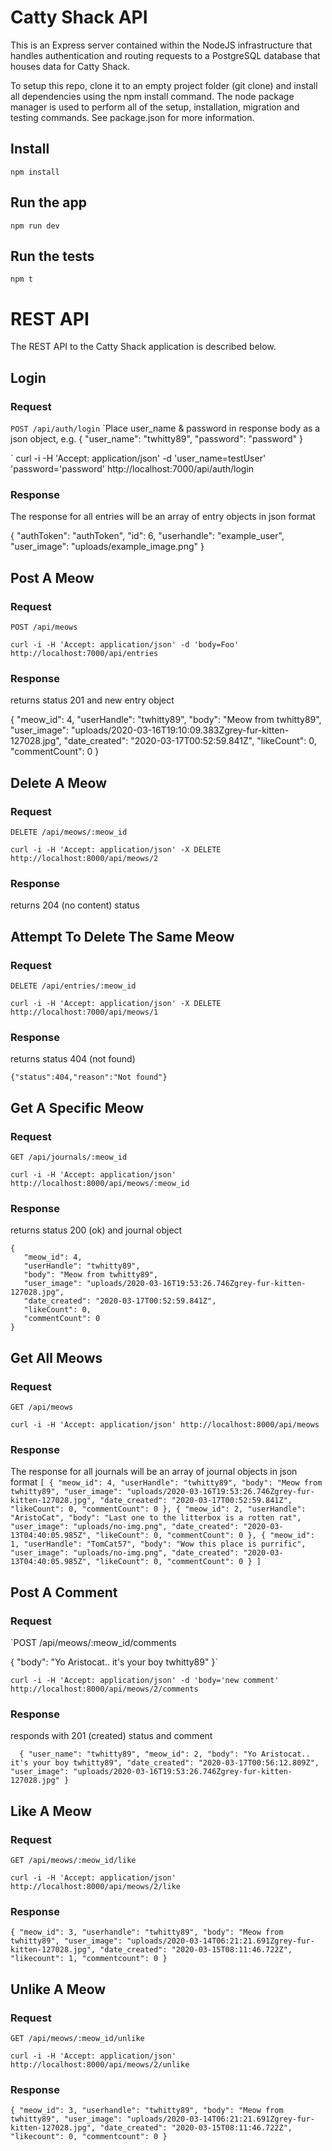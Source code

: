 # Catty Shack API

This is an Express server contained within the NodeJS infrastructure that handles authentication and routing requests to a PostgreSQL database that houses data for Catty Shack.

To setup this repo, clone it to an empty project folder (git clone) and install all dependencies using the npm install command. The node package manager is used to perform all of the setup, installation, migration and testing commands. See package.json for more information.

## Install

    npm install

## Run the app

    npm run dev

## Run the tests

    npm t

# REST API

The REST API to the Catty Shack application is described below.

## Login

### Request

`POST /api/auth/login` 
`Place user_name & password in response body as a json object, e.g. 
{
	"user_name": "twhitty89",
	"password": "password"
}

`
    curl -i -H 'Accept: application/json' -d 'user_name=testUser' 'password='password' http://localhost:7000/api/auth/login

### Response

The response for all entries will be an array of entry objects in json format

{
    "authToken": "authToken",
    "id": 6,
    "userhandle": "example_user",
    "user_image": "uploads/example_image.png"
}

## Post A Meow

### Request

`POST /api/meows`

    curl -i -H 'Accept: application/json' -d 'body=Foo' http://localhost:7000/api/entries

### Response

returns status 201 and new entry object

{
    "meow_id": 4,
    "userHandle": "twhitty89",
    "body": "Meow from twhitty89",
    "user_image": "uploads/2020-03-16T19:10:09.383Zgrey-fur-kitten-127028.jpg",
    "date_created": "2020-03-17T00:52:59.841Z",
    "likeCount": 0,
    "commentCount": 0
}
    

## Delete A Meow

### Request

`DELETE /api/meows/:meow_id`

    curl -i -H 'Accept: application/json' -X DELETE http://localhost:8000/api/meows/2

### Response

returns 204 (no content) status


## Attempt To Delete The Same Meow

### Request

`DELETE /api/entries/:meow_id`

    curl -i -H 'Accept: application/json' -X DELETE http://localhost:7000/api/meows/1

### Response

returns status 404 (not found)

    {"status":404,"reason":"Not found"}
    
 
## Get A Specific Meow

### Request

`GET /api/journals/:meow_id`

    curl -i -H 'Accept: application/json' http://localhost:8000/api/meows/:meow_id
    

### Response

returns status 200 (ok) and journal object

    {
       "meow_id": 4,
       "userHandle": "twhitty89",
       "body": "Meow from twhitty89",
       "user_image": "uploads/2020-03-16T19:53:26.746Zgrey-fur-kitten-127028.jpg",
       "date_created": "2020-03-17T00:52:59.841Z",
       "likeCount": 0,
       "commentCount": 0
    }


## Get All Meows

### Request

`GET /api/meows`

    curl -i -H 'Accept: application/json' http://localhost:8000/api/meows
    
### Response

The response for all journals will be an array of journal objects in json format
`
[
    {
        "meow_id": 4,
        "userHandle": "twhitty89",
        "body": "Meow from twhitty89",
        "user_image": "uploads/2020-03-16T19:53:26.746Zgrey-fur-kitten-127028.jpg",
        "date_created": "2020-03-17T00:52:59.841Z",
        "likeCount": 0,
        "commentCount": 0
    },
    {
        "meow_id": 2,
        "userHandle": "AristoCat",
        "body": "Last one to the litterbox is a rotten rat",
        "user_image": "uploads/no-img.png",
        "date_created": "2020-03-13T04:40:05.985Z",
        "likeCount": 0,
        "commentCount": 0
    },
    {
        "meow_id": 1,
        "userHandle": "TomCat57",
        "body": "Wow this place is purrific",
        "user_image": "uploads/no-img.png",
        "date_created": "2020-03-13T04:40:05.985Z",
        "likeCount": 0,
        "commentCount": 0
    }
] `

## Post A Comment

### Request

`POST /api/meows/:meow_id/comments

{
	"body": "Yo Aristocat.. it's your boy twhitty89"
}`

    curl -i -H 'Accept: application/json' -d 'body='new comment' http://localhost:8000/api/meows/2/comments

### Response

responds with 201 (created) status and comment

`  {
    "user_name": "twhitty89",
    "meow_id": 2,
    "body": "Yo Aristocat.. it's your boy twhitty89",
    "date_created": "2020-03-17T00:56:12.809Z",
    "user_image": "uploads/2020-03-16T19:53:26.746Zgrey-fur-kitten-127028.jpg"
}`

## Like A Meow

### Request

`GET /api/meows/:meow_id/like`

    curl -i -H 'Accept: application/json' http://localhost:8000/api/meows/2/like
    
### Response

`{
    "meow_id": 3,
    "userhandle": "twhitty89",
    "body": "Meow from twhitty89",
    "user_image": "uploads/2020-03-14T06:21:21.691Zgrey-fur-kitten-127028.jpg",
    "date_created": "2020-03-15T08:11:46.722Z",
    "likecount": 1,
    "commentcount": 0
}`

## Unlike A Meow

### Request

`GET /api/meows/:meow_id/unlike`

    curl -i -H 'Accept: application/json' http://localhost:8000/api/meows/2/unlike
    
### Response

`{
    "meow_id": 3,
    "userhandle": "twhitty89",
    "body": "Meow from twhitty89",
    "user_image": "uploads/2020-03-14T06:21:21.691Zgrey-fur-kitten-127028.jpg",
    "date_created": "2020-03-15T08:11:46.722Z",
    "likecount": 0,
    "commentcount": 0
}`


